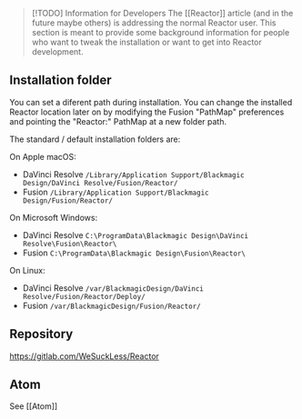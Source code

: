 > [!TODO] Information for Developers
> The [[Reactor]] article (and in the future maybe others) is addressing the normal Reactor user. This section is meant to provide some background information for people who want to tweak the installation or want to get into Reactor development.

## Installation folder

You can set a diferent path during installation. You can change the installed Reactor location later on by modifying the Fusion "PathMap" preferences and pointing the "Reactor:" PathMap at a new folder path.

The standard / default installation folders are:

On Apple macOS:
- DaVinci Resolve
    `/Library/Application Support/Blackmagic Design/DaVinci Resolve/Fusion/Reactor/`
- Fusion
    `/Library/Application Support/Blackmagic Design/Fusion/Reactor/`

On Microsoft Windows:
- DaVinci Resolve
    `C:\ProgramData\Blackmagic Design\DaVinci Resolve\Fusion\Reactor\`
- Fusion
    `C:\ProgramData\Blackmagic Design\Fusion\Reactor\`

On Linux:
- DaVinci Resolve
    `/var/BlackmagicDesign/DaVinci Resolve/Fusion/Reactor/Deploy/`
- Fusion
    `/var/BlackmagicDesign/Fusion/Reactor/`


## Repository

https://gitlab.com/WeSuckLess/Reactor

## Atom

See [[Atom]]


